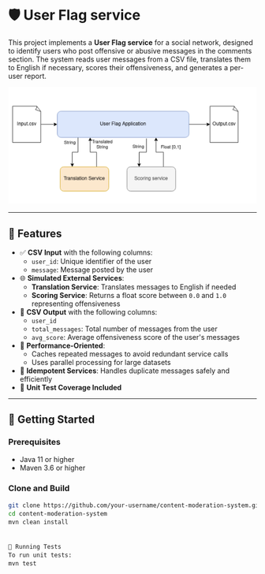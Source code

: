 # 🛡️ User Flag service

This project implements a **User Flag service** for a social network, designed to identify users who post offensive or abusive messages in the comments section. The system reads user messages from a CSV file, translates them to English if necessary, scores their offensiveness, and generates a per-user report.

![flow](image.png)

---

## 📌 Features

- ✅ **CSV Input** with the following columns:
  - `user_id`: Unique identifier of the user
  - `message`: Message posted by the user
- 🌐 **Simulated External Services**:
  - **Translation Service**: Translates messages to English if needed
  - **Scoring Service**: Returns a float score between `0.0` and `1.0` representing offensiveness
- 💾 **CSV Output** with the following columns:
  - `user_id`
  - `total_messages`: Total number of messages from the user
  - `avg_score`: Average offensiveness score of the user's messages
- 🧠 **Performance-Oriented**:
  - Caches repeated messages to avoid redundant service calls
  - Uses parallel processing for large datasets
- 🔁 **Idempotent Services**: Handles duplicate messages safely and efficiently
- 🧪 **Unit Test Coverage Included**

---

## 🚀 Getting Started

### Prerequisites

- Java 11 or higher
- Maven 3.6 or higher

### Clone and Build

```bash
git clone https://github.com/your-username/content-moderation-system.git
cd content-moderation-system
mvn clean install


🧪 Running Tests
To run unit tests:
mvn test
```
